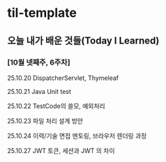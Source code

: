 # til-template

## 오늘 내가 배운 것들(Today I Learned)


### [10월 넷째주, 6주차]

25.10.20 DispatcherServlet, Thymeleaf

25.10.21 Java Unit test

25.10.22 TestCode의 쓸모, 예외처리

25.10.23 파일 처리 설계 방안

25.10.24 이력/기술 면접 멘토링, 브라우저 렌더링 과정


25.10.27 JWT 토큰, 세션과 JWT 의 차이